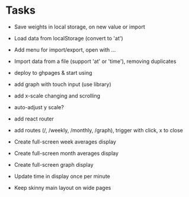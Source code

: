 # Tasks
- Save weights in local storage, on new value or import
- Load data from localStorage (convert to 'at')
- Add menu for import/export, open with ...
- Import data from a file (support 'at' or 'time'), removing duplicates
- deploy to ghpages & start using

- add graph with touch input (use library)
- add x-scale changing and scrolling
- auto-adjust y scale?

- add react router
- add routes (/, /weekly, /monthly, /graph), trigger with click, x to close
- Create full-screen week averages display
- Create full-screen month averages display
- Create full-screen graph display

- Update time in display once per minute
- Keep skinny main layout on wide pages
